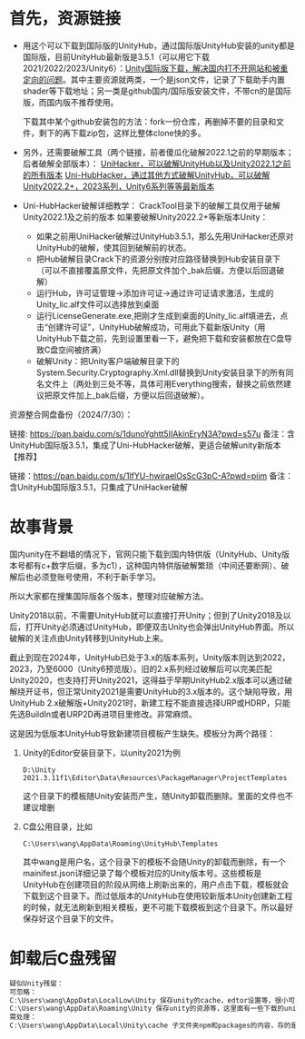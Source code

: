 # 首先，资源链接

- 用这个可以下载到国际版的UnityHub，通过国际版UnityHub安装的unity都是国际版，目前UnityHub最新版是3.5.1（可以用它下载2021/2022/2023/Unity6）：[Unity国际版下载，解决国内打不开网站和被重定向的问题](https://github.com/AlianBlank/download.unity.com)。其中主要资源就两类，一个是json文件，记录了下载助手内置shader等下载地址；另一类是github国内/国际版安装文件，不带cn的是国际版，而国内版不推荐使用。

  下载其中某个github安装包的方法：fork一份仓库，再删掉不要的目录和文件，剩下的再下载zip包，这样比整体clone快的多。

- 另外，还需要破解工具（两个链接，前者傻瓜化破解2022.1之前的早期版本；后者破解全部版本）：
  [UniHacker，可以破解UnityHub以及Unity2022.1之前的所有版本](https://github.com/tylearymf/UniHacker)
  [Uni-HubHacker，通过其他方式破解UnityHub，可以破解Unity2022.2+，2023系列，Unity6系列等等最新版本](https://github.com/parhelia512/Uni-HubHacker)

- Uni-HubHacker破解详细教学：
  CrackTool目录下的破解工具仅用于破解Unity2022.1及之前的版本
  如果要破解Unity2022.2+等新版本Unity：
  - 如果之前用UniHacker破解过UnityHub3.5.1，那么先用UniHacker还原对UnityHub的破解，使其回到破解前的状态。
  - 把Hub破解目录Crack下的资源分别按对应路径替换到Hub安装目录下（可以不直接覆盖原文件，先把原文件加个_bak后缀，方便以后回退破解）
  - 运行Hub，许可证管理->添加许可证->通过许可证请求激活，生成的Unity_lic.alf文件可以选择放到桌面
  - 运行LicenseGenerate.exe,把刚才生成到桌面的Unity_lic.alf填进去，点击“创建许可证”，UnityHub破解成功，可用此下载新版Unity（用UnityHub下载之前，先到设置里看一下，避免把下载和安装都放在C盘导致C盘空间被挤满）
  - 破解Unity：把Unity客户端破解目录下的System.Security.Cryptography.Xml.dll替换到Unity安装目录下的所有同名文件上（两处到三处不等，具体可用Everything搜索，替换之前依然建议把原文件加上_bak后缀，方便以后回退破解）。

资源整合网盘备份（2024/7/30）：

链接: https://pan.baidu.com/s/1dunoYghtt5IIAkinEryN3A?pwd=s57u
备注：含UnityHub国际版3.5.1，集成了Uni-HubHacker破解，更适合破解unity新版本【推荐】

链接：https://pan.baidu.com/s/1lfYU-hwiraelOsScG3pC-A?pwd=piim 
备注：含UnityHub国际版3.5.1，只集成了UniHacker破解

# 故事背景

国内unity在不翻墙的情况下，官网只能下载到国内特供版（UnityHub、Unity版本号都有c+数字后缀，多为c1），这种国内特供版破解繁琐（中间还要断网）、破解后也必须登账号使用，不利于新手学习。

所以大家都在搜集国际版各个版本，整理对应破解方法。

Unity2018以前，不需要UnityHub就可以直接打开Unity；但到了Unity2018及以后，打开Unity必须通过UnityHub，即便双击Unity也会弹出UnityHub界面。所以破解的关注点由Unity转移到UnityHub上来。

截止到现在2024年，UnityHub已处于3.x的版本系列，Unity版本则达到2022，2023，乃至6000（Unity6预览版）。旧的2.x系列经过破解后可以完美匹配Unity2020，也支持打开Unity2021，这得益于早期UnityHub2.x版本可以通过破解绕开证书，但正常Unity2021是需要UnityHub的3.x版本的。这个缺陷导致，用UnityHub 2.x破解版+Unity2021时，新建工程不能直接选择URP或HDRP，只能先选BuildIn或者URP2D再进项目里修改。非常麻烦。

这是因为低版本UnityHub导致新建项目模板产生缺失。模板分为两个路径：

1. Unity的Editor安装目录下，以unity2021为例

   ```
   D:\Unity 2021.3.11f1\Editor\Data\Resources\PackageManager\ProjectTemplates
   ```

   这个目录下的模板随Unity安装而产生，随Unity卸载而删除。里面的文件也不建议增删

2. C盘公用目录，比如

   ```
   C:\Users\wang\AppData\Roaming\UnityHub\Templates
   ```

   其中wang是用户名，这个目录下的模板不会随Unity的卸载而删除，有一个mainifest.json详细记录了每个模板对应的Unity版本号。这些模板是UnityHub在创建项目的阶段从网络上刷新出来的，用户点击下载，模板就会下载到这个目录下。而过低版本的UnityHub在使用较新版本Unity创建新工程的时候，就无法刷新到相关模板，更不可能下载模板到这个目录下。所以最好保存好这个目录下的文件。



# 卸载后C盘残留

```c
疑似Unity残留：
可忽略：
C:\Users\wang\AppData\LocalLow\Unity 保存unity的cache，edtor设置等，很小可忽略不计
C:\Users\wang\AppData\Roaming\Unity 保存unity的资源等，这里面有一些下载的unitypackage文件（Asset Store-5.x目录下），但也不是很大
需处理：
C:\Users\wang\AppData\Local\Unity\cache 子文件夹npm和packages的内容，存的是从package manager导入的各种插件，下次运行带插件项目时，会在该文件夹下自动重新生成最新版.这个插件资源有点多，建议删
```

